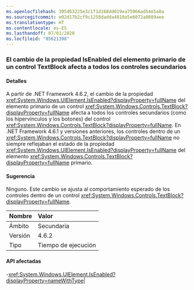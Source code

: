 ```yaml
---
ms.openlocfilehash: 395463225e3c1f1d168dd019ea75966ad54e5a8a
ms.sourcegitcommit: e02d17b2cf9c1258dadda4810a5e6072a0089aee
ms.translationtype: HT
ms.contentlocale: es-ES
ms.lasthandoff: 07/01/2020
ms.locfileid: "85621398"
---
```

### <a name="changing-the-isenabled-property-of-the-parent-of-a-textblock-control-affects-any-child-controls"></a>El cambio de la propiedad IsEnabled del elemento primario de un control TextBlock afecta a todos los controles secundarios

#### <a name="details"></a>Detalles

A partir de .NET Framework 4.6.2, el cambio de la propiedad <xref:System.Windows.UIElement.IsEnabled?displayProperty=fullName> del elemento primario de un control <xref:System.Windows.Controls.TextBlock?displayProperty=fullName> afecta a todos los controles secundarios (como los hipervínculos y los botones) del control <xref:System.Windows.Controls.TextBlock?displayProperty=fullName>. En .NET Framework 4.6.1 y versiones anteriores, los controles dentro de un <xref:System.Windows.Controls.TextBlock?displayProperty=fullName> no siempre reflejaban el estado de la propiedad <xref:System.Windows.UIElement.IsEnabled?displayProperty=fullName> del elemento <xref:System.Windows.Controls.TextBlock?displayProperty=fullName> primario.

#### <a name="suggestion"></a>Sugerencia

Ninguno. Este cambio se ajusta al comportamiento esperado de los controles dentro de un control <xref:System.Windows.Controls.TextBlock?displayProperty=fullName>.

| Nombre    | Valor       |
|:--------|:------------|
| Ámbito   |Secundaria|
|Versión|4.6.2|
|Tipo|Tiempo de ejecución

#### <a name="affected-apis"></a>API afectadas

-<xref:System.Windows.UIElement.IsEnabled?displayProperty=nameWithType></li></ul>|
